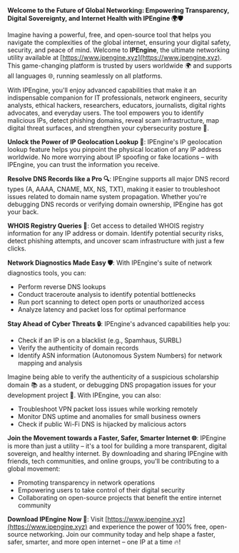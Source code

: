 **Welcome to the Future of Global Networking: Empowering Transparency, Digital Sovereignty, and Internet Health with IPEngine 🌍🛡️**

Imagine having a powerful, free, and open-source tool that helps you navigate the complexities of the global internet, ensuring your digital safety, security, and peace of mind. Welcome to **IPEngine**, the ultimate networking utility available at [https://www.ipengine.xyz](https://www.ipengine.xyz). This game-changing platform is trusted by users worldwide 🌍 and supports all languages 🌐, running seamlessly on all platforms.

With IPEngine, you'll enjoy advanced capabilities that make it an indispensable companion for IT professionals, network engineers, security analysts, ethical hackers, researchers, educators, journalists, digital rights advocates, and everyday users. The tool empowers you to identify malicious IPs, detect phishing domains, reveal scam infrastructure, map digital threat surfaces, and strengthen your cybersecurity posture 🔐.

**Unlock the Power of IP Geolocation Lookup 📡**: IPEngine's IP geolocation lookup feature helps you pinpoint the physical location of any IP address worldwide. No more worrying about IP spoofing or fake locations – with IPEngine, you can trust the information you receive.

**Resolve DNS Records like a Pro 🔍**: IPEngine supports all major DNS record types (A, AAAA, CNAME, MX, NS, TXT), making it easier to troubleshoot issues related to domain name system propagation. Whether you're debugging DNS records or verifying domain ownership, IPEngine has got your back.

**WHOIS Registry Queries 🚀**: Get access to detailed WHOIS registry information for any IP address or domain. Identify potential security risks, detect phishing attempts, and uncover scam infrastructure with just a few clicks.

**Network Diagnostics Made Easy 🛡️**: With IPEngine's suite of network diagnostics tools, you can:

* Perform reverse DNS lookups
* Conduct traceroute analysis to identify potential bottlenecks
* Run port scanning to detect open ports or unauthorized access
* Analyze latency and packet loss for optimal performance

**Stay Ahead of Cyber Threats 🔒**: IPEngine's advanced capabilities help you:

* Check if an IP is on a blacklist (e.g., Spamhaus, SURBL)
* Verify the authenticity of domain records
* Identify ASN information (Autonomous System Numbers) for network mapping and analysis

Imagine being able to verify the authenticity of a suspicious scholarship domain 📚 as a student, or debugging DNS propagation issues for your development project 🔩. With IPEngine, you can also:

* Troubleshoot VPN packet loss issues while working remotely
* Monitor DNS uptime and anomalies for small business owners
* Check if public Wi-Fi DNS is hijacked by malicious actors

**Join the Movement towards a Faster, Safer, Smarter Internet 🌐**: IPEngine is more than just a utility – it's a tool for building a more transparent, digital sovereign, and healthy internet. By downloading and sharing IPEngine with friends, tech communities, and online groups, you'll be contributing to a global movement:

* Promoting transparency in network operations
* Empowering users to take control of their digital security
* Collaborating on open-source projects that benefit the entire internet community

**Download IPEngine Now 📡**: Visit [https://www.ipengine.xyz](https://www.ipengine.xyz) and experience the power of 100% free, open-source networking. Join our community today and help shape a faster, safer, smarter, and more open internet – one IP at a time 🔥!